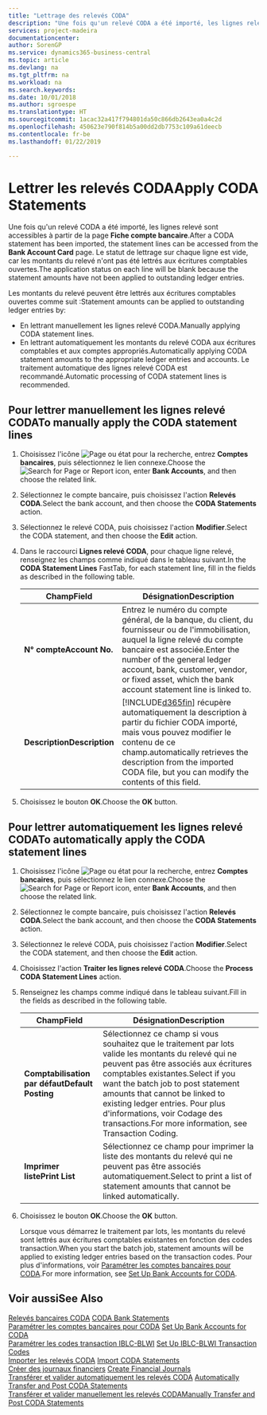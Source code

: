 ```yaml
---
title: "Lettrage des relevés CODA"
description: "Une fois qu'un relevé CODA a été importé, les lignes relevé sont accessibles à partir de la page Fiche compte bancaire. Le statut de lettrage sur chaque ligne est vide, car les montants du relevé n'ont pas été lettrés aux écritures comptables ouvertes."
services: project-madeira
documentationcenter: 
author: SorenGP
ms.service: dynamics365-business-central
ms.topic: article
ms.devlang: na
ms.tgt_pltfrm: na
ms.workload: na
ms.search.keywords: 
ms.date: 10/01/2018
ms.author: sgroespe
ms.translationtype: HT
ms.sourcegitcommit: 1acac32a417f794801da50c866db2643ea0a4c2d
ms.openlocfilehash: 450623e790f814b5a00dd2db7753c109a61deecb
ms.contentlocale: fr-be
ms.lasthandoff: 01/22/2019

---
```

# <a name="apply-coda-statements"></a><span data-ttu-id="9605f-104">Lettrer les relevés CODA</span><span class="sxs-lookup"><span data-stu-id="9605f-104">Apply CODA Statements</span></span>
<span data-ttu-id="9605f-105">Une fois qu'un relevé CODA a été importé, les lignes relevé sont accessibles à partir de la page **Fiche compte bancaire**.</span><span class="sxs-lookup"><span data-stu-id="9605f-105">After a CODA statement has been imported, the statement lines can be accessed from the **Bank Account Card** page.</span></span> <span data-ttu-id="9605f-106">Le statut de lettrage sur chaque ligne est vide, car les montants du relevé n'ont pas été lettrés aux écritures comptables ouvertes.</span><span class="sxs-lookup"><span data-stu-id="9605f-106">The application status on each line will be blank because the statement amounts have not been applied to outstanding ledger entries.</span></span>  

<span data-ttu-id="9605f-107">Les montants du relevé peuvent être lettrés aux écritures comptables ouvertes comme suit :</span><span class="sxs-lookup"><span data-stu-id="9605f-107">Statement amounts can be applied to outstanding ledger entries by:</span></span>  

-   <span data-ttu-id="9605f-108">En lettrant manuellement les lignes relevé CODA.</span><span class="sxs-lookup"><span data-stu-id="9605f-108">Manually applying CODA statement lines.</span></span>  
-   <span data-ttu-id="9605f-109">En lettrant automatiquement les montants du relevé CODA aux écritures comptables et aux comptes appropriés.</span><span class="sxs-lookup"><span data-stu-id="9605f-109">Automatically applying CODA statement amounts to the appropriate ledger entries and accounts.</span></span> <span data-ttu-id="9605f-110">Le traitement automatique des lignes relevé CODA est recommandé.</span><span class="sxs-lookup"><span data-stu-id="9605f-110">Automatic processing of CODA statement lines is recommended.</span></span>  

## <a name="to-manually-apply-the-coda-statement-lines"></a><span data-ttu-id="9605f-111">Pour lettrer manuellement les lignes relevé CODA</span><span class="sxs-lookup"><span data-stu-id="9605f-111">To manually apply the CODA statement lines</span></span>  

1.  <span data-ttu-id="9605f-112">Choisissez l'icône ![Page ou état pour la recherche](../../media/ui-search/search_small.png "icône Page ou état pour la recherche"), entrez **Comptes bancaires**, puis sélectionnez le lien connexe.</span><span class="sxs-lookup"><span data-stu-id="9605f-112">Choose the ![Search for Page or Report](../../media/ui-search/search_small.png "Search for Page or Report icon") icon, enter **Bank Accounts**, and then choose the related link.</span></span>  
2.  <span data-ttu-id="9605f-113">Sélectionnez le compte bancaire, puis choisissez l'action **Relevés CODA**.</span><span class="sxs-lookup"><span data-stu-id="9605f-113">Select the bank account, and then choose the **CODA Statements** action.</span></span>  
3.  <span data-ttu-id="9605f-114">Sélectionnez le relevé CODA, puis choisissez l'action **Modifier**.</span><span class="sxs-lookup"><span data-stu-id="9605f-114">Select the CODA statement, and then choose the **Edit** action.</span></span>  
4.  <span data-ttu-id="9605f-115">Dans le raccourci **Lignes relevé CODA**, pour chaque ligne relevé, renseignez les champs comme indiqué dans le tableau suivant.</span><span class="sxs-lookup"><span data-stu-id="9605f-115">In the **CODA Statement Lines** FastTab, for each statement line, fill in the fields as described in the following table.</span></span>  

    |<span data-ttu-id="9605f-116">Champ</span><span class="sxs-lookup"><span data-stu-id="9605f-116">Field</span></span>|<span data-ttu-id="9605f-117">Désignation</span><span class="sxs-lookup"><span data-stu-id="9605f-117">Description</span></span>|  
    |---------------------------------|---------------------------------------|  
    |<span data-ttu-id="9605f-118">**N° compte**</span><span class="sxs-lookup"><span data-stu-id="9605f-118">**Account No.**</span></span>|<span data-ttu-id="9605f-119">Entrez le numéro du compte général, de la banque, du client, du fournisseur ou de l'immobilisation, auquel la ligne relevé du compte bancaire est associée.</span><span class="sxs-lookup"><span data-stu-id="9605f-119">Enter the number of the general ledger account, bank, customer, vendor, or fixed asset, which the bank account statement line is linked to.</span></span>|  
    |<span data-ttu-id="9605f-120">**Description**</span><span class="sxs-lookup"><span data-stu-id="9605f-120">**Description**</span></span>|[!INCLUDE[d365fin](../../includes/d365fin_md.md)] <span data-ttu-id="9605f-121">récupère automatiquement la description à partir du fichier CODA importé, mais vous pouvez modifier le contenu de ce champ.</span><span class="sxs-lookup"><span data-stu-id="9605f-121">automatically retrieves the description from the imported CODA file, but you can modify the contents of this field.</span></span>|  

5.  <span data-ttu-id="9605f-122">Choisissez le bouton **OK**.</span><span class="sxs-lookup"><span data-stu-id="9605f-122">Choose the **OK** button.</span></span>  

## <a name="to-automatically-apply-the-coda-statement-lines"></a><span data-ttu-id="9605f-123">Pour lettrer automatiquement les lignes relevé CODA</span><span class="sxs-lookup"><span data-stu-id="9605f-123">To automatically apply the CODA statement lines</span></span>  

1.  <span data-ttu-id="9605f-124">Choisissez l'icône ![Page ou état pour la recherche](../../media/ui-search/search_small.png "icône Page ou état pour la recherche"), entrez **Comptes bancaires**, puis sélectionnez le lien connexe.</span><span class="sxs-lookup"><span data-stu-id="9605f-124">Choose the ![Search for Page or Report](../../media/ui-search/search_small.png "Search for Page or Report icon") icon, enter **Bank Accounts**, and then choose the related link.</span></span>  
2.  <span data-ttu-id="9605f-125">Sélectionnez le compte bancaire, puis choisissez l'action **Relevés CODA**.</span><span class="sxs-lookup"><span data-stu-id="9605f-125">Select the bank account, and then choose the **CODA Statements** action.</span></span>  
3.  <span data-ttu-id="9605f-126">Sélectionnez le relevé CODA, puis choisissez l'action **Modifier**.</span><span class="sxs-lookup"><span data-stu-id="9605f-126">Select the CODA statement, and then choose the **Edit** action.</span></span>  
4.  <span data-ttu-id="9605f-127">Choisissez l'action **Traiter les lignes relevé CODA**.</span><span class="sxs-lookup"><span data-stu-id="9605f-127">Choose the **Process CODA Statement Lines** action.</span></span>  
5.  <span data-ttu-id="9605f-128">Renseignez les champs comme indiqué dans le tableau suivant.</span><span class="sxs-lookup"><span data-stu-id="9605f-128">Fill in the fields as described in the following table.</span></span>  

    |<span data-ttu-id="9605f-129">Champ</span><span class="sxs-lookup"><span data-stu-id="9605f-129">Field</span></span>|<span data-ttu-id="9605f-130">Désignation</span><span class="sxs-lookup"><span data-stu-id="9605f-130">Description</span></span>|  
    |---------------------------------|---------------------------------------|  
    |<span data-ttu-id="9605f-131">**Comptabilisation par défaut**</span><span class="sxs-lookup"><span data-stu-id="9605f-131">**Default Posting**</span></span>|<span data-ttu-id="9605f-132">Sélectionnez ce champ si vous souhaitez que le traitement par lots valide les montants du relevé qui ne peuvent pas être associés aux écritures comptables existantes.</span><span class="sxs-lookup"><span data-stu-id="9605f-132">Select if you want the batch job to post statement amounts that cannot be linked to existing ledger entries.</span></span> <span data-ttu-id="9605f-133">Pour plus d'informations, voir Codage des transactions.</span><span class="sxs-lookup"><span data-stu-id="9605f-133">For more information, see Transaction Coding.</span></span>|  
    |<span data-ttu-id="9605f-134">**Imprimer liste**</span><span class="sxs-lookup"><span data-stu-id="9605f-134">**Print List**</span></span>|<span data-ttu-id="9605f-135">Sélectionnez ce champ pour imprimer la liste des montants du relevé qui ne peuvent pas être associés automatiquement.</span><span class="sxs-lookup"><span data-stu-id="9605f-135">Select to print a list of statement amounts that cannot be linked automatically.</span></span>|  

6.  <span data-ttu-id="9605f-136">Choisissez le bouton **OK**.</span><span class="sxs-lookup"><span data-stu-id="9605f-136">Choose the **OK** button.</span></span>  

    <span data-ttu-id="9605f-137">Lorsque vous démarrez le traitement par lots, les montants du relevé sont lettrés aux écritures comptables existantes en fonction des codes transaction.</span><span class="sxs-lookup"><span data-stu-id="9605f-137">When you start the batch job, statement amounts will be applied to existing ledger entries based on the transaction codes.</span></span> <span data-ttu-id="9605f-138">Pour plus d'informations, voir [Paramétrer les comptes bancaires pour CODA](how-to-set-up-bank-accounts-for-coda.md).</span><span class="sxs-lookup"><span data-stu-id="9605f-138">For more information, see [Set Up Bank Accounts for CODA](how-to-set-up-bank-accounts-for-coda.md).</span></span>  

## <a name="see-also"></a><span data-ttu-id="9605f-139">Voir aussi</span><span class="sxs-lookup"><span data-stu-id="9605f-139">See Also</span></span>  
 <span data-ttu-id="9605f-140">[Relevés bancaires CODA](coda-bank-statements.md) </span><span class="sxs-lookup"><span data-stu-id="9605f-140">[CODA Bank Statements](coda-bank-statements.md) </span></span>  
 <span data-ttu-id="9605f-141">[Paramétrer les comptes bancaires pour CODA](how-to-set-up-bank-accounts-for-coda.md) </span><span class="sxs-lookup"><span data-stu-id="9605f-141">[Set Up Bank Accounts for CODA](how-to-set-up-bank-accounts-for-coda.md) </span></span>  
 <span data-ttu-id="9605f-142">[Paramétrer les codes transaction IBLC-BLWI](how-to-set-up-iblc-blwi-transaction-codes.md) </span><span class="sxs-lookup"><span data-stu-id="9605f-142">[Set Up IBLC-BLWI Transaction Codes](how-to-set-up-iblc-blwi-transaction-codes.md) </span></span>  
 <span data-ttu-id="9605f-143">[Importer les relevés CODA](how-to-import-coda-statements.md) </span><span class="sxs-lookup"><span data-stu-id="9605f-143">[Import CODA Statements](how-to-import-coda-statements.md) </span></span>  
 <span data-ttu-id="9605f-144">[Créer des journaux financiers](how-to-create-financial-journals.md) </span><span class="sxs-lookup"><span data-stu-id="9605f-144">[Create Financial Journals](how-to-create-financial-journals.md) </span></span>  
 <span data-ttu-id="9605f-145">[Transférer et valider automatiquement les relevés CODA](how-to-automatically-transfer-and-post-coda-statements.md) </span><span class="sxs-lookup"><span data-stu-id="9605f-145">[Automatically Transfer and Post CODA Statements](how-to-automatically-transfer-and-post-coda-statements.md) </span></span>  
 [<span data-ttu-id="9605f-146">Transférer et valider manuellement les relevés CODA</span><span class="sxs-lookup"><span data-stu-id="9605f-146">Manually Transfer and Post CODA Statements</span></span>](how-to-manually-transfer-and-post-coda-statements.md)

